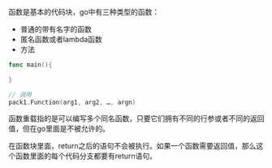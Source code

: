 
函数是基本的代码块，go中有三种类型的函数：

* 普通的带有名字的函数
* 匿名函数或者lambda函数
* 方法 

```go
func main(){
	
}

// 调用
pack1.Function(arg1, arg2, …, argn)
```

函数重载指的是可以编写多个同名函数，只要它们拥有不同的行参或者不同的返回值，但在go里面是不被允许的。

在函数块里面，return之后的语句不会被执行。如果一个函数需要返回值，那么这个函数里面的每个代码分支都要有return语句。


